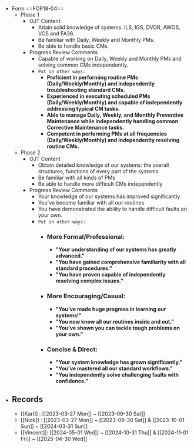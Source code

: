 - Form ==FOP18-04==
	- Phase 1
		- OJT Content
			- Attain solid knowledge of systems: ILS, IGS, DVOR, AWOS, VCS and FA36.
			- Be familiar with Daily, Weekly and Monthly PMs.
			- Be able to handle basic CMs.
		- Progress Review Comments
			- Capable of working on Daily, Weekly and Monthly PMs and solving common CMs independently.
			- `Put in other ways:`
				- **Proficient in performing routine PMs (Daily/Weekly/Monthly) and independently troubleshooting standard CMs.**
				- **Experienced in executing scheduled PMs (Daily/Weekly/Monthly) and capable of independently addressing typical CM tasks.**
				- **Able to manage Daily, Weekly, and Monthly Preventive Maintenance while independently handling common Corrective Maintenance tasks.**
				- **Competent in performing PMs at all frequencies (Daily/Weekly/Monthly) and independently resolving routine CMs.**
	- Phase 2
		- OJT Content
			- Obtain detailed knowledge of our systems: the overall structures, functions of every part of the systems.
			- Be familiar with all kinds of PMs
			- Be able to handle more difficult CMs independently
		- Progress Review Comments
			- Your knowledge of our systems has improved significantly
			- You've become familiar with all our routines
			- You have demonstrated the ability to handle difficult faults on your own.
			- `Put in other ways:`
				- ### **More Formal/Professional:**
					- **"Your understanding of our systems has greatly advanced."**
					- **"You have gained comprehensive familiarity with all standard procedures."**
					- **"You have proven capable of independently resolving complex issues."**
				- ### **More Encouraging/Casual:**
					- **"You’ve made huge progress in learning our systems!"**
					- **"You now know all our routines inside and out."**
					- **"You’ve shown you can tackle tough problems on your own."**
				- ### **Concise & Direct:**
					- **"Your system knowledge has grown significantly."**
					- **"You’ve mastered all our standard workflows."**
					- **"You independently solve challenging faults with confidence."**
- ## Records
	- [[Karl]] : [[2023-03-27 Mon]] ~ [[2023-09-30 Sat]]
	- [[Nick]] : [[2023-03-27 Mon]] ~ [[2023-09-30 Sat]] & [[2023-10-01 Sun]] ~ [[2024-03-31 Sun]]
	- [[Vincent]]: [[2024-05-01 Wed]] ~ [[2024-10-31 Thu]] & [[2024-11-01 Fri]] ~ [[2025-04-30 Wed]]